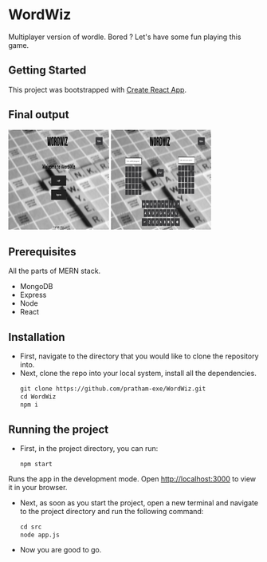 # WordWiz

Multiplayer version of wordle.
Bored ? Let's have some fun playing this game.

## Getting Started

This project was bootstrapped with [Create React App](https://github.com/facebook/create-react-app).

## Final output

<p float="left">
    <img src="./public/img/demo1.png" height="200" width="40%" />
    <img src="./public/img/demo.png" height="200" width="40%" />
</p>

## Prerequisites

All the parts of MERN stack.
- MongoDB
- Express
- Node
- React

## Installation

- First, navigate to the directory that you would like to clone the repository into.
- Next, clone the repo into your local system, install all the dependencies.
  ```
  git clone https://github.com/pratham-exe/WordWiz.git
  cd WordWiz
  npm i
  ```

## Running the project 

- First, in the project directory, you can run:
  ```
  npm start
  ```
Runs the app in the development mode.
Open [http://localhost:3000](http://localhost:3000) to view it in your browser.
- Next, as soon as you start the project, open a new terminal and navigate to the project directory and run the following command:
  ```
  cd src
  node app.js
  ```
- Now you are good to go.
